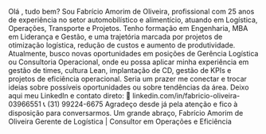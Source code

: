 Olá , tudo bem?
Sou Fabrício Amorim de Oliveira, profissional com 25 anos de experiência no setor automobilístico e alimentício, atuando em Logística, Operações, Transporte e Projetos. Tenho formação em Engenharia, MBA em Liderança e Gestão, e uma trajetória marcada por projetos de otimização logística, redução de custos e aumento de produtividade.
Atualmente, busco novas oportunidades em posições de Gerência Logística ou Consultoria Operacional, onde eu possa aplicar minha experiência em gestão de times, cultura Lean, implantação de CD, gestão de KPIs e projetos de eficiência operacional.
Seria um prazer me conectar e trocar ideias sobre possíveis oportunidades ou sobre tendências da área.
Deixo aqui meu LinkedIn e contato direto:
📎 linkedin.com/in/fabricio-oliveira-03966551
📞 (31) 99224-6675
Agradeço desde já pela atenção e fico à disposição para conversarmos.
Um grande abraço,
Fabrício Amorim de Oliveira
Gerente de Logística | Consultor em Operações e Eficiência
